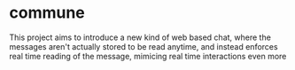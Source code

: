 commune
=======

This project aims to introduce a new kind of web based chat, where the messages aren't actually stored to be read anytime, and instead enforces real time reading of the message, mimicing real time interactions even more
